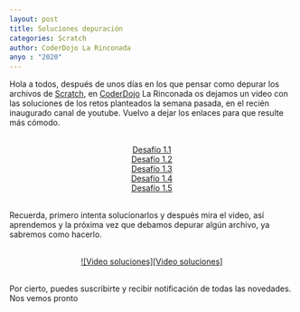 ```yaml
---
layout: post
title: Soluciones depuración
categories: Scratch
author: CoderDojo La Rinconada
anyo : "2020"
---
```


Hola a todos, después de unos días en los que pensar como depurar los archivos de [Scratch], en [CoderDojo] La Rinconada os dejamos un video con las soluciones de los retos planteados la semana pasada, en el recién inaugurado canal de youtube.
Vuelvo a dejar los enlaces para que resulte más cómodo.

<br>
<span style="display:block;text-align:center"><a href="https://scratch.mit.edu/projects/377688106" target="blank">Desafío 1.1</a></span>
<span style="display:block;text-align:center"><a href="https://scratch.mit.edu/projects/377688590" target="blank">Desafío 1.2</a></span>
<span style="display:block;text-align:center"><a href="https://scratch.mit.edu/projects/377688590" target="blank">Desafío 1.3</a></span>
<span style="display:block;text-align:center"><a href="https://scratch.mit.edu/projects/377695234" target="blank">Desafío 1.4</a></span>
<span style="display:block;text-align:center"><a href="https://scratch.mit.edu/projects/377698189" target="blank">Desafío 1.5</a></span>
<br>

Recuerda, primero intenta solucionarlos y después mira el video, así aprendemos y la próxima vez que debamos depurar algún archivo, ya sabremos como hacerlo.

<br>
<span style="display:block;text-align:center"><a href="https://www.youtube.com/watch?v=mS5skTod6YI" target="blank">![Video soluciones][Video soluciones]</a></span>
<br>

Por cierto, puedes suscribirte y recibir notificación de todas las novedades. Nos vemos pronto


[Video soluciones]: /images/video.png "Soluciones"
[CoderDojo]: https://coderdojo.com/es-ES
[Scratch]: https://scratch.mit.edu/






